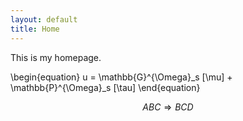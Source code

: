```yaml
---
layout: default
title: Home
---
```


This is my homepage.

\begin{equation}
u = \mathbb{G}^{\Omega}_s [\mu] + \mathbb{P}^{\Omega}_s [\tau]
\end{equation}

$$ABC \Rightarrow BCD$$
